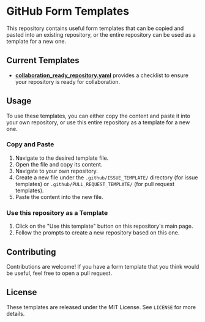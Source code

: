 # GitHub Form Templates

This repository contains useful form templates that can be copied and pasted into an existing repository, or the entire repository can be used as a template for a new one.

## Current Templates

- **[collaboration_ready_repository.yaml](https://github.com/github/form-templates/blob/main/.github/ISSUE_TEMPLATE/collaboration_ready_repository.yaml)** provides a checklist to ensure your repository is ready for collaboration.

## Usage

To use these templates, you can either copy the content and paste it into your own repository, or use this entire repository as a template for a new one.

### Copy and Paste

1. Navigate to the desired template file.
2. Open the file and copy its content.
3. Navigate to your own repository.
4. Create a new file under the `.github/ISSUE_TEMPLATE/` directory (for issue templates) or `.github/PULL_REQUEST_TEMPLATE/` (for pull request templates).
5. Paste the content into the new file.

### Use this repository as a Template

1. Click on the "Use this template" button on this repository's main page.
2. Follow the prompts to create a new repository based on this one.

## Contributing

Contributions are welcome! If you have a form template that you think would be useful, feel free to open a pull request.

## License

These templates are released under the MIT License. See `LICENSE` for more details.

